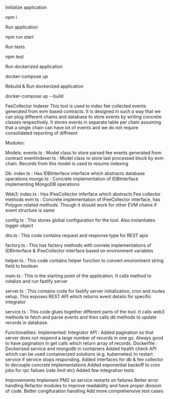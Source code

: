 Initialize application

npm i 

Run application 

npm run start

Run tests

npm test

Run dockerized application

docker-compose up

Rebuild & Run dockerized application 

docker-compose up --build

FeeCollector Indexer
This tool is used to index fee collected events generated from evm based contracts. It is designed in such a way that we can plug different chains and database to store events by writing concrete classes respectively. It stores events in separate table per chain assuming that a single chain can have lot of events and we do not require consolidated reporting of diffreent 

Modules: 

Models:
    events.ts : Model class to store parsed fee events generated from contract
    eventindexer.ts : Model class to store last processed block by evm chain. Records from this model is used to resume indexing

Db:
    index.ts : Has IDBInterface interface which abstracts database operations
    mongo.ts : Concrete implementation of IDBInterface implementing MongoDB operations

Web3:
    index.ts : Has IFeeCollector inferface which abstracts Fee collector methods
    evm.ts : Concrete implementation of IFeeCollector interface, has Polygon related methods. Though it should work for other EVM chains if event structure is same 

config.ts : This stores global configuration for the tool. Also instantiates logger object

dto.ts : This code contains request and response type for REST apis

factory.ts : This has factory methods with conrete implementations of IDBInterface & IFeeCollector interface based on environment variables

helper.ts : This code contains helper function to convert environment string field to boolean

main.ts : This is the starting point of the application. It calls method to initalize and run fastify server

server.ts : This contains code for fastify server initialization, cron and routes setup. This exposes REST API which returns event details for specific integrator

service.ts : This code glues together different parts of the tool. It calls web3 methods to fetch and parse events and then calls db methods to update records in database.

Functionalities:
Implemented:
    Integrator API : Added pagination so that server does not respond a large number of records in one go. Always good to have pagination in get calls which return array of records.
    Dockerfile : Dockerised service and mongodb in containers
    Added health check API which can be used containerized solutions (e.g. kubernetes) to restart service if service stops responding.
    Added interfaces for db & fee collector to decouple concrete implementations
    Added exponential backoff to cron jobs for rpc failues (rate limit etc)
    Added few integration tests

Improvements
    Implement PM2 so service restarts on failures
    Better error handling
    Refactor modules to improve readability and have proper division of code.
    Better congifuration handling
    Add more comprehensive test cases


